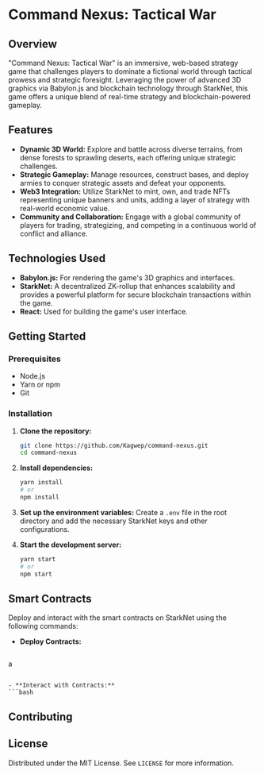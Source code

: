 
# Command Nexus: Tactical War

## Overview
"Command Nexus: Tactical War" is an immersive, web-based strategy game that challenges players to dominate a fictional world through tactical prowess and strategic foresight. Leveraging the power of advanced 3D graphics via Babylon.js and blockchain technology through StarkNet, this game offers a unique blend of real-time strategy and blockchain-powered gameplay.

## Features
- **Dynamic 3D World:** Explore and battle across diverse terrains, from dense forests to sprawling deserts, each offering unique strategic challenges.
- **Strategic Gameplay:** Manage resources, construct bases, and deploy armies to conquer strategic assets and defeat your opponents.
- **Web3 Integration:** Utilize StarkNet to mint, own, and trade NFTs representing unique banners and units, adding a layer of strategy with real-world economic value.
- **Community and Collaboration:** Engage with a global community of players for trading, strategizing, and competing in a continuous world of conflict and alliance.

## Technologies Used
- **Babylon.js:** For rendering the game's 3D graphics and interfaces.
- **StarkNet:** A decentralized ZK-rollup that enhances scalability and provides a powerful platform for secure blockchain transactions within the game.
- **React:** Used for building the game's user interface.


## Getting Started

### Prerequisites
- Node.js
- Yarn or npm
- Git

### Installation

1. **Clone the repository:**
   ```bash
   git clone https://github.com/Kagwep/command-nexus.git
   cd command-nexus
   ```

2. **Install dependencies:**
   ```bash
   yarn install
   # or
   npm install
   ```

3. **Set up the environment variables:**
   Create a `.env` file in the root directory and add the necessary StarkNet keys and other configurations.

4. **Start the development server:**
   ```bash
   yarn start
   # or
   npm start
   ```

## Smart Contracts
Deploy and interact with the smart contracts on StarkNet using the following commands:

- **Deploy Contracts:**
  ```bash
 a
  ```

- **Interact with Contracts:**
  ```bash
  
  ```

## Contributing


## License
Distributed under the MIT License. See `LICENSE` for more information.
